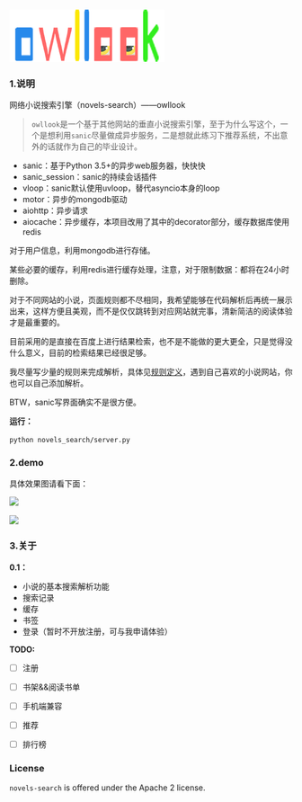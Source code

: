 ### 

![chapter](./novels_search/static/novels/img/logo_home.png)

### 1.说明

网络小说搜索引擎（novels-search）——owllook

> `owllook`是一个基于其他网站的垂直小说搜索引擎，至于为什么写这个，一个是想利用`sanic`尽量做成异步服务，二是想就此练习下推荐系统，不出意外的话就作为自己的毕业设计。

- sanic：基于Python 3.5+的异步web服务器，快快快
- sanic_session：sanic的持续会话插件
- vloop：sanic默认使用uvloop，替代asyncio本身的loop
- motor：异步的mongodb驱动
- aiohttp：异步请求
- aiocache：异步缓存，本项目改用了其中的decorator部分，缓存数据库使用redis


对于用户信息，利用mongodb进行存储。

某些必要的缓存，利用redis进行缓存处理，注意，对于限制数据：都将在24小时删除。

对于不同网站的小说，页面规则都不尽相同，我希望能够在代码解析后再统一展示出来，这样方便且美观，而不是仅仅跳转到对应网站就完事，清新简洁的阅读体验才是最重要的。

目前采用的是直接在百度上进行结果检索，也不是不能做的更大更全，只是觉得没什么意义，目前的检索结果已经很足够。

我尽量写少量的规则来完成解析，具体见[规则定义](https://github.com/howie6879/novels-search/blob/master/docs/%E8%A7%84%E5%88%99%E5%AE%9A%E4%B9%89.md)，遇到自己喜欢的小说网站，你也可以自己添加解析。

BTW，sanic写界面确实不是很方便。

**运行：**

`python novels_search/server.py`

### 2.demo

具体效果图请看下面：

![](./doc/owllook.gif)

![](http://oe7yjec8x.bkt.clouddn.com/howie/2017-03-08-owllook.gif-blog.howie)



### 3.关于

**0.1：**

- 小说的基本搜索解析功能
- 搜索记录
- 缓存
- 书签
- 登录（暂时不开放注册，可与我申请体验）

**TODO:**

- [ ] 注册


- [ ] 书架&&阅读书单


- [ ] 手机端兼容


- [ ] 推荐


- [ ] 排行榜

### License

`novels-search` is offered under the Apache 2 license.